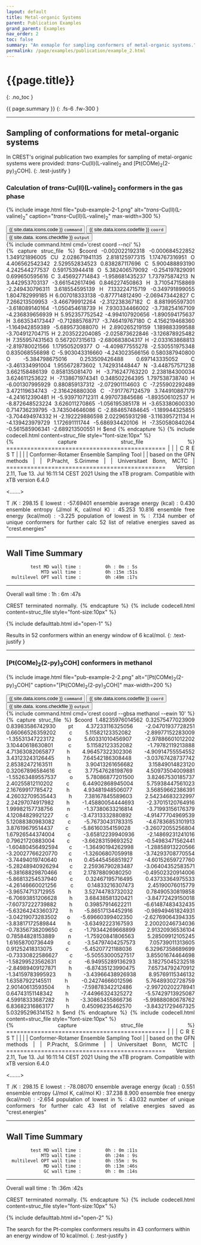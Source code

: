 ```yaml
---
layout: default
title: Metal-organic Systems
parent: Publication Examples
grand_parent: Examples
nav_order: 2
toc: false
summary: "An exmaple for sampling conformers of metal-organic systems."
permalink: /page/examples/publication/example_2.html
---
```


# {{page.title}}
{: .no_toc }

{{ page.summary }}
{: .fs-6 .fw-300 }

---

## Sampling of conformations for metal-organic systems

In CREST's original publication two examples for sampling of metal-organic
systems were provided: *trans*-Cu(II)(L-valine)<sub>2</sub> and
[Pt(COMe)<sub>2</sub>(2-py)<sub>3</sub>COH]. 
{: .test-justify }

### Calculation of <i>trans</i>-Cu(II)(L-valine)<sub>2</sub> conformers in the gas phase

{% include image.html file="pub-example-2-1.png" alt="<i>trans</i>-Cu(II)(L-valine)<sub>2</sub>" caption="<i>trans</i>-Cu(II)(L-valine)<sub>2</sub>" max-width=300 %}

<!-- Tab links -->
<div class="tab card">
  <button class="tablinks tab-id-1" onclick="openTabId(event, 'tab-1-1', 'tab-id-1')" id="open-1">{{ site.data.icons.code }} <code>command</code></button>
  <button class="tablinks tab-id-1" onclick="openTabId(event, 'tab-1-2', 'tab-id-1')">{{ site.data.icons.codefile }} <code>coord</code></button>
  <button class="tablinks tab-id-1" onclick="openTabId(event, 'tab-1-3', 'tab-id-1')">{{ site.data.  icons.checkfile }} <code>output</code></button>
</div>
<!-- Tab content -->
<div id="tab-1-1" class="tabcontent tab-id-1" style="text-align:justify">
{% include command.html cmd='crest coord <span class="nt">--nci</span>' %}
</div>
<div id="tab-1-2" class="tabcontent tab-id-1" style="text-align:justify">
{% capture struc_file %}
$coord
 -0.002022192318         -0.000684522852          1.349121896005     CU
  2.028671941135          2.818125977315          1.174767316951     O
  4.406562542342          2.529552834523          0.838287117696     C
  5.900488893190          4.242544277537          0.591753944418     O
  5.382406579092         -0.254197829091          0.699650595616     C
  3.456927714843         -1.958681435237          1.737975874213     N
  3.442953703137         -3.661542617496          0.846227450863     H
  3.710547158869         -2.249430796311          3.618554595139     H
  7.133224715719         -0.349791899055          1.804782999185     H
  6.007018333138         -0.877714812490         -2.069473442827     C
  7.266213509953         -3.466799912264         -2.312238367182     C
  8.881995597301         -3.618089140164         -1.050454618739     H
  7.930334466002         -3.738254167109         -4.236839656939     H
  5.952357752542         -4.994107920656         -1.890594175637     H
  3.663534173447         -0.712885768717         -3.746419767180     C
  4.156219468360         -1.164942859389         -5.689573088070     H
  2.890265219159          1.189883399588         -3.704912704715     H
  2.203522204085         -2.025873622846         -3.126878925482     H
  7.355957431563          0.567207315613         -2.680683804317     H
 -2.033163868813         -2.819780021566          1.179505209377     O
 -4.409877555278         -2.530551975348          0.835068556898     C
 -5.903043316660         -4.243023566156          0.580387940800     O
 -5.384798675016          0.253509426488          0.697143335052     C
 -3.461334991004          1.955672873602          1.742931448447     N
 -3.448757571238          3.662158486139          0.858135081470     H
 -3.716247763220          2.238184300034          3.624611253622     H
 -7.138671974341          0.348502264395          1.797538738740     H
 -6.001307995929          0.880859137312         -2.072901114603     C
 -7.255902292489          3.472119634743         -2.316426880308     C
 -7.917767124579          3.744910887179         -4.241612390481     H
 -5.939710712311          4.997073845686         -1.893506102537     H
 -8.872648523224          3.626011270865         -1.056195385178     H
 -3.653380600330          0.714736239795         -3.743504646086     C
 -2.884657484645         -1.189944325855         -3.704494974332     H
 -2.192229886598          2.022965931298         -3.116395721134     H
 -4.139423979729          1.172691111744         -5.686934420106     H
 -7.350580840264         -0.561585906341         -2.689213500551     H
$end
{% endcapture %}
{% include codecell.html content=struc_file style="font-size:10px" %}
</div>
<div id="tab-1-3" class="tabcontent tab-id-1" style="text-align:justify">
{% capture struc_file %}
       ==============================================
       |                                            |
       |                 C R E S T                  |
       |                                            |
       |  Conformer-Rotamer Ensemble Sampling Tool  |
       |          based on the GFN methods          |
       |             P.Pracht, S.Grimme             |
       |          Universitaet Bonn, MCTC           |
       ==============================================
       Version 2.11, Tue 13. Jul 16:11:14 CEST 2021
  Using the xTB program. Compatible with xTB version 6.4.0

<.......>

T /K                                  :   298.15
E lowest                              :   -57.69401
ensemble average energy (kcal)        :    0.430
ensemble entropy (J/mol K, cal/mol K) :   45.253   10.816
ensemble free energy (kcal/mol)       :   -3.225
population of lowest in %             :    7.134
 number of unique conformers for further calc           52
 list of relative energies saved as "crest.energies"

 -----------------
 Wall Time Summary
 -----------------
             test MD wall time :         0h : 0m : 5s
                 MTD wall time :         0h :15m :51s
      multilevel OPT wall time :         0h :49m :17s
--------------------
Overall wall time  : 1h : 6m :47s

 CREST terminated normally.
{% endcapture %}
{% include codecell.html content=struc_file style="font-size:10px" %}
</div>
{% include defaulttab.html id="open-1" %}

Results in 52 conformers within an energy window of 6 kcal/mol.
{: .text-justify }


---

### [Pt(COMe)<sub>2</sub>(2-py)<sub>3</sub>COH] conformers in methanol


{% include image.html file="pub-example-2-2.png" alt="[Pt(COMe)<sub>2</sub>(2-py)<sub>3</sub>COH]" caption="[Pt(COMe)<sub>2</sub>(2-py)<sub>3</sub>COH]" max-width=200 %}


<!-- Tab links -->
<div class="tab card">
  <button class="tablinks tab-id-2" onclick="openTabId(event, 'tab-2-1', 'tab-id-2')" id="open-2">{{ site.data.icons.code }} <code>command</code></button>
  <button class="tablinks tab-id-2" onclick="openTabId(event, 'tab-2-2', 'tab-id-2')">{{ site.data.icons.codefile }} <code>coord</code></button>
  <button class="tablinks tab-id-2" onclick="openTabId(event, 'tab-2-3', 'tab-id-2')">{{ site.data.  icons.checkfile }} <code>output</code></button>
</div>
<!-- Tab content -->
<div id="tab-2-1" class="tabcontent tab-id-2" style="text-align:justify">
{% include command.html cmd='crest coord <span class="nt">--gbsa</span> methanol <span class="nt">--ewin</span> 10' %}
</div>
<div id="tab-2-2" class="tabcontent tab-id-2" style="text-align:justify">
{% capture struc_file %}
$coord
    1.48235976014562      0.32575477023909      0.83983586742930      pt
    4.37233116325056     -2.04701937728251      0.66066526359202       c
    5.11582123352082     -2.89977152283009     -1.35531347223172       o
    5.60331010456907     -2.97886601012202      3.10440618630801       c
    5.11582123352082     -1.79782119213888      4.71363082065877       h
    4.96457322302306     -4.90914755554552      3.43123243126445       h
    7.64542186308448     -3.03767428737742      2.85382472163511       h
    3.90413261656682      3.15849014823120      0.32067896584616       c
    3.77547628198769      4.50973504009881     -1.55263489557537       o
    5.78086877201500      3.82467530185737      2.40255812110202       c
    6.44902868945004      5.75938447561023      2.16769917785472       h
    4.93481948506077      3.56859662386391      4.26032709535443       h
    7.38167845589603      2.54234683232997      2.24297074917982       h
   -1.45880054444693     -2.37015120764916      1.99982157738756       n
   -1.37380633216814     -3.71993156176379      4.12084829921227       c
   -3.47313332880892     -4.91477704969539      5.12088380983082       c
   -5.76730431783315     -4.67836853101913      3.87619679514437       c
   -5.86160354159028     -3.26072055256804      1.67926544374004       c
   -3.65812239940936     -2.14869231241016      0.79621720883004       c
   -3.66283159693252     -0.54983471562441     -1.60480456492594       c
   -1.36490194262998     -1.28858913220566     -3.20027766220770       c
   -1.32606807059918     -3.74293708770554     -3.74494019740640       n
    0.45445456851927     -4.60152659727760     -5.28248940926294       c
    2.25936790283487     -3.06404352583571     -6.38168829870466       c
    2.17878809080250     -0.49502320914006     -5.86813254537940       c
    0.32467195716495      0.43733364975533     -4.26146660021256       c
    0.14833216307473      2.45190076015779     -3.96574713712955       h
    3.52744783732032      0.78490530819858     -6.70693851206628       h
    3.68438581320421     -3.84772429150018     -7.60737222739882       h
    0.39857914622211     -6.61487483432435     -5.63264243360372       h
   -5.86517134452916     -0.98949461824931     -3.04219073283502       o
   -5.69660399402350     -2.62769064394335     -3.83817172589844       h
   -3.63492223167593      2.20020246734036     -0.78356738209650       c
   -1.79344269668899      2.91320936536104      0.78584828153889       n
   -1.75920841806563      5.28509912105245      1.61658700736449       c
   -3.54797404257573      7.05739011313605      0.91252418313075       c
   -5.45207721188036      6.32967358689699     -0.73330822586627       c
   -5.50553000527517      3.85501674464698     -1.58299523562631       c
   -6.94955289136293      3.18275045232518     -2.84989409127871       h
   -6.87435123990475      7.65734792470912     -1.34159783995923       h
   -3.43966438926938      8.95769115346132      1.63587922145511       h
   -0.24274666012596      5.76489302728759      2.90140613593504       h
   -7.59878342212486     -2.99720202278941      0.64743151148342       h
   -7.44966324325272     -5.57429713925087      4.59918333687282       h
   -3.30863455866736     -5.99888080678762      6.83682316863177       h
    0.45096235462570     -3.84321729467325      5.03295296314152       h
$end
{% endcapture %}
{% include codecell.html content=struc_file style="font-size:10px" %}
</div>
<div id="tab-2-3" class="tabcontent tab-id-2" style="text-align:justify">
{% capture struc_file %}
       ==============================================
       |                                            |
       |                 C R E S T                  |
       |                                            |
       |  Conformer-Rotamer Ensemble Sampling Tool  |
       |          based on the GFN methods          |
       |             P.Pracht, S.Grimme             |
       |          Universitaet Bonn, MCTC           |
       ==============================================
       Version 2.11, Tue 13. Jul 16:11:14 CEST 2021
  Using the xTB program. Compatible with xTB version 6.4.0

<.......>

T /K                                  :   298.15
E lowest                              :   -78.08070
ensemble average energy (kcal)        :    0.551
ensemble entropy (J/mol K, cal/mol K) :   37.238    8.900
ensemble free energy (kcal/mol)       :   -2.654
population of lowest in %             :   43.032
 number of unique conformers for further calc           43
 list of relative energies saved as "crest.energies"

 -----------------
 Wall Time Summary
 -----------------
             test MD wall time :         0h : 0m :11s
                 MTD wall time :         0h :24m : 9s
      multilevel OPT wall time :         0h :55m : 9s
                  MD wall time :         0h :13m :46s
                  GC wall time :         0h : 0m :14s
--------------------
Overall wall time  : 1h :36m :42s

 CREST terminated normally.
{% endcapture %}
{% include codecell.html content=struc_file style="font-size:10px" %}
</div>
{% include defaulttab.html id="open-2" %}

The search for the Pt-complex conformers results in 43 conformers within an energy window of 10 kcal/mol.
{: .test-justify }

